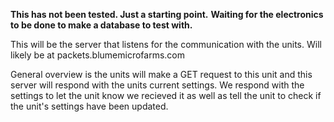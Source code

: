 **This has not been tested. Just a starting point.**
**Waiting for the electronics to be done to make a database to test with.** 

This will be the server that listens for the communication with the units. 
Will likely be at packets.blumemicrofarms.com

General overview is the units will make a GET request to this unit and this server will respond with the units current settings.
We respond with the settings to let the unit know we recieved it as well as tell the unit to check if the unit's settings have been updated. 
